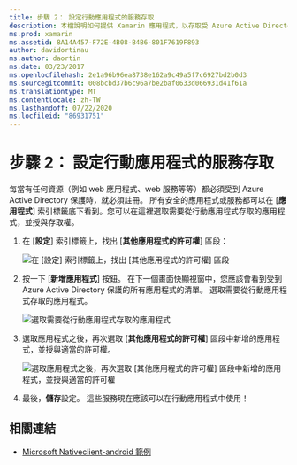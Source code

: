 ```yaml
---
title: 步驟 2： 設定行動應用程式的服務存取
description: 本檔說明如何提供 Xamarin 應用程式，以存取受 Azure Active Directory 保護的 Azure 應用程式。
ms.prod: xamarin
ms.assetid: 8A14A457-F72E-4B08-B4B6-801F7619F893
author: davidortinau
ms.author: daortin
ms.date: 03/23/2017
ms.openlocfilehash: 2e1a96b96ea8738e162a9c49a5f7c6927bd2b0d3
ms.sourcegitcommit: 008bcbd37b6c96a7be2baf0633d066931d41f61a
ms.translationtype: MT
ms.contentlocale: zh-TW
ms.lasthandoff: 07/22/2020
ms.locfileid: "86931751"
---
```

# <a name="step-2-configure-service-access-for-mobile-application"></a>步驟 2： 設定行動應用程式的服務存取

每當有任何資源（例如 web 應用程式、web 服務等等）都必須受到 Azure Active Directory 保護時，就必須註冊。 所有安全的應用程式或服務都可以在 [**應用程式**] 索引標籤底下看到。您可以在這裡選取需要從行動應用程式存取的應用程式，並授與存取權。

1. 在 [**設定**] 索引標籤上，找出 [**其他應用程式的許可權**] 區段：

   ![在 [設定] 索引標籤上，找出 [其他應用程式的許可權] 區段](configure-images/2.1-configure.png)

2. 按一下 [**新增應用程式**] 按鈕。 在下一個畫面快顯視窗中，您應該會看到受到 Azure Active Directory 保護的所有應用程式的清單。 選取需要從行動應用程式存取的應用程式。

   ![選取需要從行動應用程式存取的應用程式](configure-images/2.2-add-application.png)

3. 選取應用程式之後，再次選取 [**其他應用程式的許可權**] 區段中新增的應用程式，並授與適當的許可權。

   ![選取應用程式之後，再次選取 [其他應用程式的許可權] 區段中新增的應用程式，並授與適當的許可權](configure-images/2.3-permissions.png)

4. 最後，**儲存**設定。 這些服務現在應該可以在行動應用程式中使用！

## <a name="related-links"></a>相關連結

- [Microsoft Nativeclient-android 範例](https://github.com/AzureADSamples/NativeClient-MultiTarget-DotNet)
